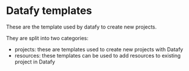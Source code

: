 # Datafy templates

These are the template used by datafy to create new projects.

They are split into two categories:

- projects: these are templates used to create new projects with Datafy
- resources: these templates can be used to add resources to existing project in Datafy

